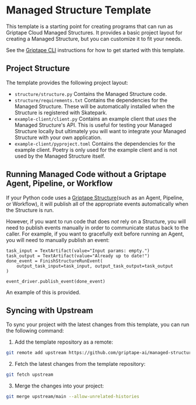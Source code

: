 # Managed Structure Template
This template is a starting point for creating programs that can run as Griptape Cloud Managed Structures. 
It provides a basic project layout for creating a Managed Structure, but you can customize it to fit your needs.

See the [Griptape CLI](https://github.com/griptape-ai/griptape-cli?tab=readme-ov-file#skatepark-emulator) instructions for how to get started with this template.

## Project Structure
The template provides the following project layout:

- `structure/structure.py` Contains the Managed Structure code.
- `structure/requirements.txt` Contains the dependencies for the Managed Structure. These will be automatically installed when the Structure is registered with Skatepark.
- `example-client/client.py` Contains an example client that _uses_ the Managed Structure's API. This is useful for testing your Managed Structure locally but ultimately you will want to integrate your Managed Structure with your own application. 
- `example-client/pyproject.toml` Contains the dependencies for the example client. Poetry is only used for the example client and is not used by the Managed Structure itself.

## Running Managed Code without a Griptape Agent, Pipeline, or Workflow
If your Python code uses a [Griptape Structure](https://docs.griptape.ai/stable/griptape-framework/structures/agents/)(such as an Agent, Pipeline, or Workflow), it will publish all of the appropriate events automatically when the Structure is run.

However, if you want to run code that does _not_ rely on a Structure, you will need to publish events manually in order to communicate status back to the caller. For example, if you want to gracefully exit before running an Agent, you will need to manually publish an event:

```
task_input = TextArtifact(value="Input params: empty.")
task_output = TextArtifact(value="Already up to date!")
done_event = FinishStructureRunEvent(
    output_task_input=task_input, output_task_output=task_output
)

event_driver.publish_event(done_event)
```

An example of this is provided.

## Syncing with Upstream
To sync your project with the latest changes from this template, you can run the following command:

1. Add the template repository as a remote:
```bash
git remote add upstream https://github.com/griptape-ai/managed-structure-template.git
```
2. Fetch the latest changes from the template repository:
```bash
git fetch upstream 
```
3. Merge the changes into your project:
```bash
git merge upstream/main --allow-unrelated-histories
```
